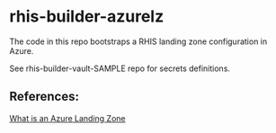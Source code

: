 # rhis-builder-azurelz
The code in this repo bootstraps a RHIS landing zone configuration in Azure.

See rhis-builder-vault-SAMPLE repo for secrets definitions.
## References:
[What is an Azure Landing Zone](https://learn.microsoft.com/en-us/azure/cloud-adoption-framework/ready/landing-zone/)
